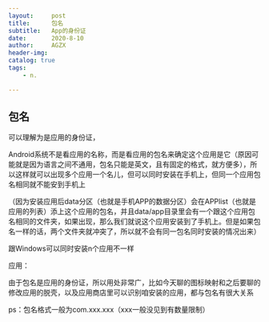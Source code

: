 ```yaml
---
layout:     post
title:      包名
subtitle:   App的身份证
date:       2020-8-10
author:     AGZX
header-img: 
catalog: true
tags:
    - n.

---
```


## 包名

可以理解为是应用的身份证，

Android系统不是看应用的名称，而是看应用的包名来确定这个应用是它（原因可能就是因为语言之间不通用，包名只能是英文，且有固定的格式，就方便多），所以这样就可以出现多个应用一个名儿，但可以同时安装在手机上，但同一个应用包名相同就不能安到手机上

（因为安装应用后data分区（也就是手机APP的数据分区）会在APPlist（也就是应用的列表）添上这个应用的包名，并且data/app目录里会有一个跟这个应用包名相同的文件夹，如果出现，那么我们就说这个应用安装到了手机上。但是如果包名一样的话，两个文件夹就冲突了，所以就不会有同一包名同时安装的情况出来）

跟Windows可以同时安装n个应用不一样

应用：

由于包名是应用的身份证，所以用处非常广，比如今天聊的图标映射和之后要聊的修改应用的脱壳，以及应用商店里可以识别咱安装的应用，都与包名有很大关系

ps：包名格式一般为com.xxx.xxx（xxx一般没见到有数量限制）